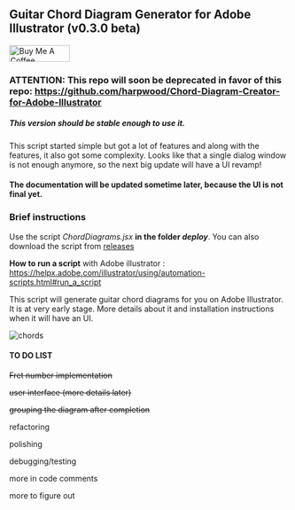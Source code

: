 ## Guitar Chord Diagram Generator for Adobe Illustrator (v0.3.0 beta)

<a href="https://www.buymeacoffee.com/harpwood" target="_blank"><img src="https://cdn.buymeacoffee.com/buttons/v2/default-red.png" alt="Buy Me A Coffee" style="height: 30px !important;width: 109px !important;" ></a>

### ATTENTION: This repo will soon be deprecated in favor of this repo: https://github.com/harpwood/Chord-Diagram-Creator-for-Adobe-Illustrator

##### This version should be stable enough to use it. 

This script started simple but got a lot of features and along with the features, it also got some complexity. Looks like that a single dialog window is not enough anymore, so the next big update will have a UI revamp!

#### The documentation will be updated sometime later, because the UI is not final yet. 



### Brief instructions

Use the script *ChordDiagrams.jsx*  **in the folder *deploy***.  You can also download the script from [releases](https://github.com/harpwood/Guitar-Chord-Diagram-Generator-for-Adobe-Illustrator/releases)

**How to run a script** with Adobe illustrator : https://helpx.adobe.com/illustrator/using/automation-scripts.html#run_a_script 



This script will generate guitar chord diagrams for you on Adobe Illustrator. It is at very early stage.  More details about it and installation instructions when it will have an UI.



![chords](https://www.mediafire.com/convkey/ad3b/542gwv4bs0cn4tn6g.jpg)





#### TO DO LIST 

~~Fret number implementation~~

~~user interface (more details later)~~

~~grouping the diagram after completion~~

refactoring

polishing

debugging/testing

more in code comments

more to figure out

